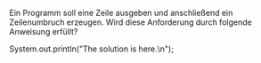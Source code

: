 Ein Programm soll eine Zeile ausgeben und anschließend ein Zeilenumbruch erzeugen.
Wird diese Anforderung durch folgende Anweisung erfüllt?

System.out.println("The solution is here.\n");



